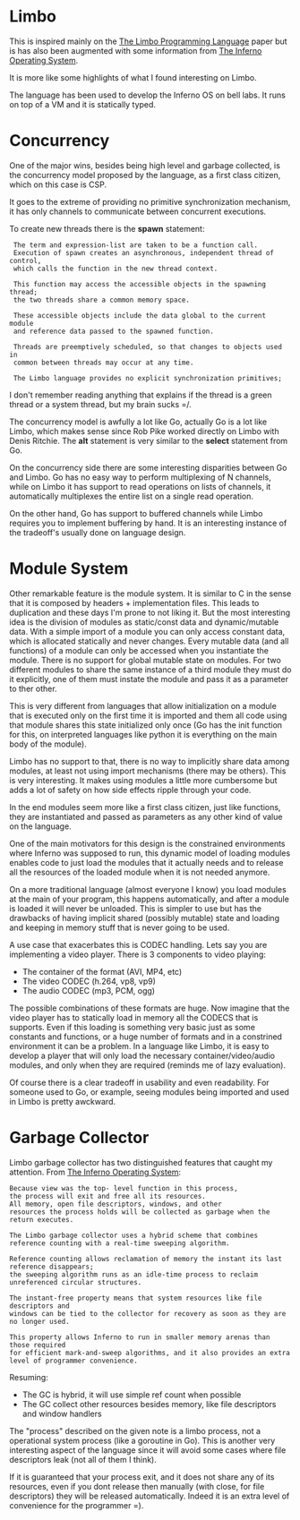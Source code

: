 # Limbo

This is inspired mainly on the
[The Limbo Programming Language](http://www.vitanuova.com/inferno/papers/limbo.html) paper
but is has also been augmented with some information from 
[The Inferno Operating System](ftp://ftp.mrynet.com/operatingsystems/inferno/paper01.pdf).

It is more like some highlights of what I found interesting on Limbo.

The language has been used to develop the Inferno OS on bell labs.
It runs on top of a VM and it is statically typed.

# Concurrency

One of the major wins, besides being high level and garbage collected,
is the concurrency model proposed by the language, as a first class
citizen, which on this case is CSP.

It goes to the extreme of providing no primitive synchronization
mechanism, it has only channels to communicate between concurrent executions.

To create new threads there is the **spawn** statement:

```
 The term and expression-list are taken to be a function call.
 Execution of spawn creates an asynchronous, independent thread of control,
 which calls the function in the new thread context.
 
 This function may access the accessible objects in the spawning thread;
 the two threads share a common memory space.
 
 These accessible objects include the data global to the current module
 and reference data passed to the spawned function.
 
 Threads are preemptively scheduled, so that changes to objects used in
 common between threads may occur at any time.
 
 The Limbo language provides no explicit synchronization primitives;
 ```

I don't remember reading anything that explains if the thread is
a green thread or a system thread, but my brain sucks =/.


The concurrency model is awfully a lot like Go, actually Go is a lot
like Limbo, which makes sense since Rob Pike worked directly on Limbo
with Denis Ritchie. The **alt** statement is very similar to the
**select** statement from Go.

On the concurrency side there are some interesting disparities between
Go and Limbo. Go has no easy way to perform multiplexing of N channels,
while on Limbo it has support to read operations on lists of channels,
it automatically multiplexes the entire list on a single read operation.

On the other hand, Go has support to buffered channels while Limbo requires
you to implement buffering by hand. It is an interesting instance of the
tradeoff's usually done on language design.

# Module System

Other remarkable feature is the module system. It is similar to C in the
sense that it is composed by headers + implementation files. This leads
to duplication and these days I'm prone to not liking it. But the most
interesting idea is the division of modules as static/const data and
dynamic/mutable data. With a simple import of a module you can only
access constant data, which is allocated statically and never changes.
Every mutable data (and all functions) of a module can only be accessed
when you instantiate the module. There is no support for global mutable state
on modules. For two different modules to share the same instance of a third
module they must do it explicitly, one of them must instate the module and pass
it as a parameter to ther other.

This is very different from languages that allow initialization on a module
that is executed only on the first time it is imported and them all
code using that module shares this state initialized only once
(Go has the init function for this, on interpreted languages like python
it is everything on the main body of the module).

Limbo has no support to that, there is
no way to implicitly share data among modules, at least not using import
mechanisms (there may be others). This is very interesting. It makes using
modules a little more cumbersome but adds a lot of safety on how side
effects ripple through your code.

In the end modules seem more like a first class citizen, just like functions,
they are instantiated and passed as parameters as any other kind of value
on the language.

One of the main motivators for this design is the constrained environments
where Inferno was supposed to run, this dynamic model of loading modules
enables code to just load the modules that it actually needs and to release
all the resources of the loaded module when it is not needed anymore.

On a more traditional language (almost everyone I know) you load modules
at the main of your program, this happens automatically, and after a module is
loaded it will never be unloaded. This is simpler to use but has the drawbacks
of having implicit shared (possibly mutable) state and loading and keeping in
memory stuff that is never going to be used.

A use case that exacerbates this is CODEC handling. Lets say you are implementing
a video player. There is 3 components to video playing:

* The container of the format (AVI, MP4, etc)
* The video CODEC (h.264, vp8, vp9)
* The audio CODEC (mp3, PCM, ogg)

The possible combinations of these formats are huge. Now imagine that the video player
has to statically load in memory all the CODECS that is supports. Even if this loading
is something very basic just as some constants and functions, or a huge number of formats
and in  a constrined environment it can be a problem. In a language like Limbo, it is
easy to develop a player that will only load the necessary container/video/audio modules,
and only when they are required (reminds me of lazy evaluation).

Of course there is a clear tradeoff in usability and even readability. For someone used
to Go, or example, seeing modules being imported and used in Limbo is pretty awckward.


# Garbage Collector


Limbo garbage collector has two distinguished features that caught my attention.
From [The Inferno Operating System](ftp://ftp.mrynet.com/operatingsystems/inferno/paper01.pdf):

```
Because view was the top- level function in this process,
the process will exit and free all its resources.
All memory, open file descriptors, windows, and other
resources the process holds will be collected as garbage when the return executes.

The Limbo garbage collector uses a hybrid scheme that combines
reference counting with a real-time sweeping algorithm.

Reference counting allows reclamation of memory the instant its last reference disappears;
the sweeping algorithm runs as an idle-time process to reclaim unreferenced circular structures.

The instant-free property means that system resources like file descriptors and 
windows can be tied to the collector for recovery as soon as they are no longer used.

This property allows Inferno to run in smaller memory arenas than those required
for efficient mark-and-sweep algorithms, and it also provides an extra level of programmer convenience.
```

Resuming:

* The GC is hybrid, it will use simple ref count when possible
* The GC collect other resources besides memory, like file descriptors and window handlers

The "process" described on the given note is a limbo process, not a operational
system process (like a goroutine in Go). This is another very interesting aspect of the
language since it will avoid some cases where file descriptors leak (not all of them I think).

If it is guaranteed that your process exit, and it does not share any of its resources, even if
you dont release then manually (with close, for file descriptors) they will be released automatically.
Indeed it is an extra level of convenience for the programmer =).